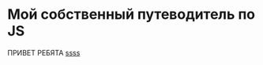 # Мой собственный путеводитель по JS


ПРИВЕТ РЕБЯТА
<a href ='https://github.com/Aquariids/Learning-JS/blob/main/app/all/Programming/Basic%20js/1-Variables%20and%20use%20strict.js'> ssss </a>

